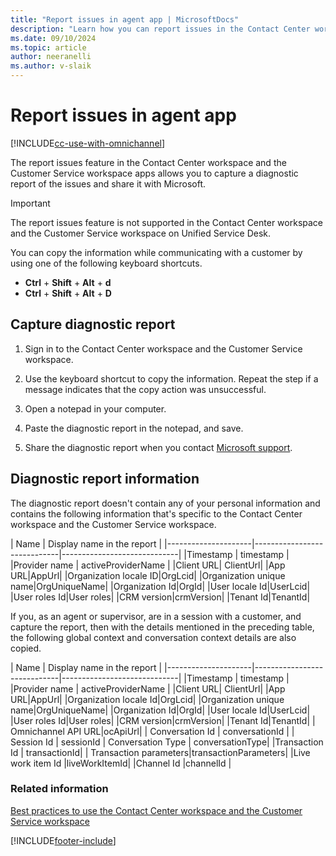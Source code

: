 ```yaml
---
title: "Report issues in agent app | MicrosoftDocs"
description: "Learn how you can report issues in the Contact Center workspace and the Customer Service workspace when you raise a support ticket with Microsoft."
ms.date: 09/10/2024
ms.topic: article
author: neeranelli
ms.author: v-slaik
---
```


# Report issues in agent app

[!INCLUDE[cc-use-with-omnichannel](../../includes/cc-use-with-omnichannel.md)]

The report issues feature in the Contact Center workspace and the Customer Service workspace apps allows you to capture a diagnostic report of the issues and share it with Microsoft.

> [!IMPORTANT]
> The report issues feature is not supported in the Contact Center workspace and the Customer Service workspace on Unified Service Desk.

You can copy the information while communicating with a customer by using one of the following keyboard shortcuts.

- **Ctrl** + **Shift** + **Alt** + **d**
- **Ctrl** + **Shift** + **Alt** + **D**

## Capture diagnostic report

1. Sign in to the Contact Center workspace and the Customer Service workspace.

2. Use the keyboard shortcut to copy the information. Repeat the step if a message indicates that the copy action was unsuccessful.

3. Open a notepad in your computer.

4. Paste the diagnostic report in the notepad, and save.

5. Share the diagnostic report when you contact [Microsoft support](/power-platform/admin/get-help-support).

## Diagnostic report information

The diagnostic report doesn't contain any of your personal information and contains the following information that's specific to the Contact Center workspace and the Customer Service workspace.

| Name | Display name in the report |
|---------------------|-----------------------------|-----------------------------|
|Timestamp | timestamp |
|Provider name | activeProviderName |
|Client URL| ClientUrl| 
|App URL|AppUrl| 
|Organization locale ID|OrgLcid| 
|Organization unique name|OrgUniqueName| 
|Organization Id|OrgId| 
|User locale Id|UserLcid|
|User roles Id|User roles|
|CRM version|crmVersion|
|Tenant Id|TenantId|

If you, as an agent or supervisor, are in a session with a customer, and capture the report, then with the details mentioned in the preceding table, the following global context and conversation context details are also copied.

| Name | Display name in the report |
|---------------------|-----------------------------|-----------------------------|
|Timestamp | timestamp |
|Provider name | activeProviderName |
|Client URL| ClientUrl| 
|App URL|AppUrl|
|Organization locale Id|OrgLcid|
|Organization unique name|OrgUniqueName|
|Organization Id|OrgId| 
|User locale Id|UserLcid|
|User roles Id|User roles|
|CRM version|crmVersion|
|Tenant Id|TenantId|
| Omnichannel API URL|ocApiUrl|
| Conversation Id | conversationId |
| Session Id | sessionId
| Conversation Type | conversationType|
|Transaction Id | transactionId|
| Transaction parameters|transactionParameters|
|Live work item Id |liveWorkItemId|
|Channel Id |channelId |

### Related information

[Best practices to use the Contact Center workspace and the Customer Service workspace](../administer/best-practices.md)


[!INCLUDE[footer-include](../../includes/footer-banner.md)]
